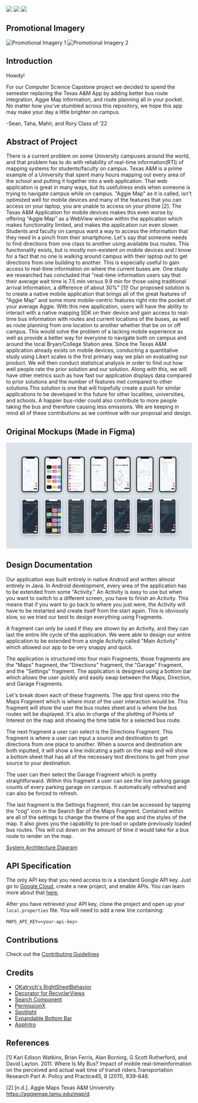 [![](https://img.shields.io/github/license/tamuseanmiller/AggieMapS)](https://github.com/tamuseanmiller/AggieMapS/blob/master/LICENSE.txt)
![](https://img.shields.io/github/stars/tamuseanmiller/AggieMapS)
![](https://img.shields.io/tokei/lines/github/tamuseanmiller/AggieMapS)

## Promotional Imagery

![Promotional Imagery 1](pictures/Promo_2.png)
![Promotional Imagery 2](pictures/Promo_1.png)

## Introduction

Howdy!

For our Computer Science Capstone project we decided to spend the semester replacing the Texas A&M App by adding better bus route integration, Aggie Map information, and route planning all in your pocket. No matter how you've stumbled across this repository, we hope this app may make your day a little brighter on campus.

-Sean, Taha, Mahir, and Rory
Class of ‘22

## Abstract of Project

There is a current problem on some University campuses around the world, and that problem has to do with reliability of real-time information(RTI) of mapping systems for students/faculty on campus. Texas A&M is a prime example of a University that spent many hours mapping out every area of the school and putting it together into a web application. That web application is great in many ways, but its usefulness ends when someone is trying to navigate campus while on campus. "Aggie Map" as it is called, isn't optimized well for mobile devices and many of the features that you can access on your laptop, you are unable to access on your phone [2]. The Texas A\&M Application for mobile devices makes this even worse by offering "Aggie Map" as a WebView window within the application which makes functionality limited, and makes the application run even slower. Students and faculty on campus want a way to access the information that they need in a pinch from their smartphone. Let's say that someone needs to find directions from one class to another using available bus routes. This functionality exists, but is mostly non-existent on mobile devices and I know for a fact that no one is walking around campus with their laptop out to get directions from one building to another. This is especially useful to gain access to real-time information on where the current buses are. One study we researched has concluded that "real-time information users say that their average wait time is 7.5 min versus 9.9 min for those using traditional arrival information, a difference of about 30%" [1]! Our proposed solution is to create a native mobile application that brings all of the great features of "Aggie Map" and some more mobile-centric features right into the pocket of your average Aggie. With this new application, users will have the ability to interact with a native mapping SDK on their device and gain access to real-time bus information with routes and current locations of the buses, as well as route planning from one location to another whether that be on or off campus. This would solve the problem of a lacking mobile experience as well as provide a better way for everyone to navigate both on campus and around the local Bryan/College Station area. Since the Texas A\&M application already exists on mobile devices, conducting a quantitative study using Likert scales is the first primary way we plan on evaluating our product. We will then conduct statistical analysis in order to find out how well people rate the prior solution and our solution. Along with this, we will have other metrics such as how fast our application displays data compared to prior solutions and the number of features met compared to other solutions.This solution is one that will hopefully create a push for similar applications to be developed in the future for other localities, universities, and schools. A happier bus-rider could also contribute to more people taking the bus and therefore causing less emissions. We are keeping in mind all of these contributions as we continue with our proposal and design.

## Original Mockups (Made in Figma)

![Mockups](pictures/mockups.png)

## Design Documentation

Our application was built entirely in native Android and written almost entirely in Java. In Android development, every area of the application has to be extended from some "Activity." An Activity is easy to use but when you want to switch to a different screen, you have to finish an Activity. This means that if you want to go back to where you just were, the Activity will have to be restarted and create itself from the start again. This is obviously slow, so we tried our best to design everything using Fragments.

A fragment can only be used if they are shown by an Activity, and they can last the entire life cycle of the application. We were able to design our entire application to be extended from a single Activity called "Main Activity" which allowed our app to be very snappy and quick.

The application is structured into four main Fragments, those fragments are the "Maps" fragment, the "Directions" fragment, the "Garage" Fragment, and the "Settings" fragment. The application is designed using a bottom bar which allows the user quickly and easily swap between the Maps, Direction, and Garage Fragments.

Let's break down each of these fragments. The app first opens into the Maps Fragment which is where most of the user interaction would be. This fragment will show the user the bus routes sheet and is where the bus routes will be displayed. It's also in charge of the plotting of Points of Interest on the map and showing the time table for a selected bus route.

The next fragment a user can select is the Directions Fragment. This fragment is where a user can input a source and destination to get directions from one place to another. When a source and destination are both inputted, it will show a line indicating a path on the map and will show a bottom sheet that has all of the necessary text directions to get from your source to your destination.

The user can then select the Garage Fragment which is pretty straightforward. Within this fragment a user can see the live parking garage counts of every parking garage on campus. It automatically refreshed and can also be forced to refresh.

The last fragment is the Settings fragment, this can be accessed by tapping the "cog" icon in the Search Bar of the Maps Fragment. Contained within are all of the settings to change the theme of the app and the styles of the map. It also gives you the capability to pre-load or update previously loaded bus routes. This will cut down on the amount of time it would take for a bus route to render on the map.

[System Architecture Diagram](pictures/System_Architecture_Diagram.png)

## API Specification

The only API key that you need access to is a standard Google API key. Just go to [Google Cloud](https://console.cloud.google.com), create a new project, and enable APIs. You can learn more about that [here](https://cloud.google.com/docs/authentication/api-keys),

After you have retrieved your API key, clone the project and open up your `local.properties` file. You will need to add a new line containing: 

```
MAPS_API_KEY=<your-api-key>
```

## Contributions

Check out the [Contributing Guidelines](CONTRIBUTING.md)

## Credits

* [OKatrych's RightSheetBehavior](https://github.com/OKatrych/RightSheetBehavior)
* [Decorator for RecyclerViews](https://github.com/rubensousa/Decorator)
* [Search Component](https://github.com/lapism/search)
* [PermissionX](https://github.com/guolindev/PermissionX)
* [Spotlight](https://github.com/TakuSemba/Spotlight)
* [Expandable Bottom Bar](https://github.com/st235/ExpandableBottomBar)
* [AppIntro](https://github.com/AppIntro/AppIntro)


## References

[1] Kari Edison Watkins, Brian Ferris, Alan Borning, G Scott Rutherford, and David Layton. 2011.  Where Is My Bus? Impact of mobile real-timeinformation on the perceived and actual wait time of transit riders.Transportation Research Part A: Policy and Practice45, 8 (2011), 839–848.

[2] \[n.d.\]. Aggie Maps Texas A&M University. https://aggiemap.tamu.edu/map/d.
